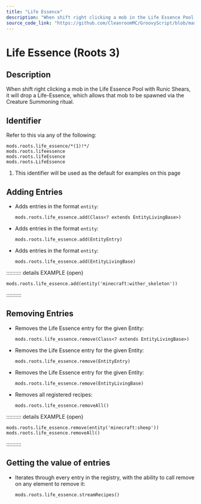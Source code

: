 ```yaml
---
title: "Life Essence"
description: "When shift right clicking a mob in the Life Essence Pool with Runic Shears, it will drop a Life-Essence, which allows that mob to be spawned via the Creature Summoning ritual."
source_code_link: "https://github.com/CleanroomMC/GroovyScript/blob/master/src/main/java/com/cleanroommc/groovyscript/compat/mods/roots/LifeEssence.java"
---
```


# Life Essence (Roots 3)

## Description

When shift right clicking a mob in the Life Essence Pool with Runic Shears, it will drop a Life-Essence, which allows that mob to be spawned via the Creature Summoning ritual.

## Identifier

Refer to this via any of the following:

```groovy:no-line-numbers {1}
mods.roots.life_essence/*(1)!*/
mods.roots.lifeessence
mods.roots.lifeEssence
mods.roots.LifeEssence
```

1. This identifier will be used as the default for examples on this page

## Adding Entries

- Adds entries in the format `entity`:

    ```groovy:no-line-numbers
    mods.roots.life_essence.add(Class<? extends EntityLivingBase>)
    ```

- Adds entries in the format `entity`:

    ```groovy:no-line-numbers
    mods.roots.life_essence.add(EntityEntry)
    ```

- Adds entries in the format `entity`:

    ```groovy:no-line-numbers
    mods.roots.life_essence.add(EntityLivingBase)
    ```

:::::::::: details EXAMPLE {open}
```groovy:no-line-numbers
mods.roots.life_essence.add(entity('minecraft:wither_skeleton'))
```

::::::::::

## Removing Entries

- Removes the Life Essence entry for the given Entity:

    ```groovy:no-line-numbers
    mods.roots.life_essence.remove(Class<? extends EntityLivingBase>)
    ```

- Removes the Life Essence entry for the given Entity:

    ```groovy:no-line-numbers
    mods.roots.life_essence.remove(EntityEntry)
    ```

- Removes the Life Essence entry for the given Entity:

    ```groovy:no-line-numbers
    mods.roots.life_essence.remove(EntityLivingBase)
    ```

- Removes all registered recipes:

    ```groovy:no-line-numbers
    mods.roots.life_essence.removeAll()
    ```

:::::::::: details EXAMPLE {open}
```groovy:no-line-numbers
mods.roots.life_essence.remove(entity('minecraft:sheep'))
mods.roots.life_essence.removeAll()
```

::::::::::

## Getting the value of entries

- Iterates through every entry in the registry, with the ability to call remove on any element to remove it:

    ```groovy:no-line-numbers
    mods.roots.life_essence.streamRecipes()
    ```
